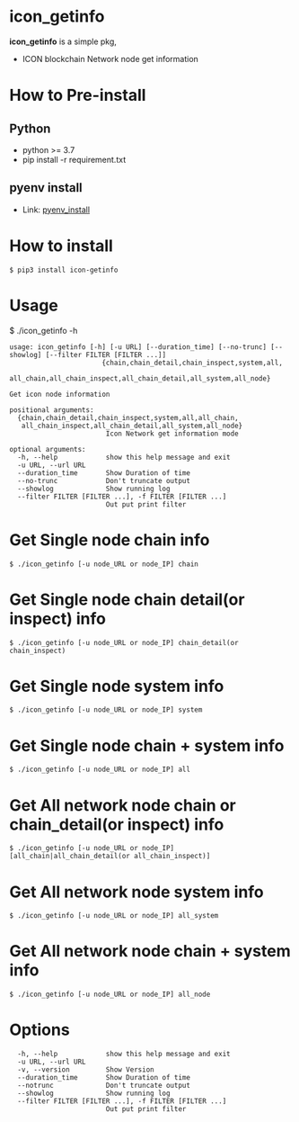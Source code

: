 # icon_getinfo
**icon_getinfo** is a simple pkg, 
+ ICON blockchain Network node get information

# How to Pre-install 
## Python
+ python >= 3.7
+ pip install -r requirement.txt

## pyenv install
+ Link: [pyenv_install][pyenv_install]

[pyenv_install]: https://louky0714.tistory.com/156 "Go Install PAGE"

# How to install
```console
$ pip3 install icon-getinfo
```

# Usage
$ ./icon_getinfo -h
```console
usage: icon_getinfo [-h] [-u URL] [--duration_time] [--no-trunc] [--showlog] [--filter FILTER [FILTER ...]]   
                       {chain,chain_detail,chain_inspect,system,all,   
                        all_chain,all_chain_inspect,all_chain_detail,all_system,all_node}

Get icon node information

positional arguments:
  {chain,chain_detail,chain_inspect,system,all,all_chain,   
   all_chain_inspect,all_chain_detail,all_system,all_node}
                        Icon Network get information mode

optional arguments:
  -h, --help            show this help message and exit
  -u URL, --url URL
  --duration_time       Show Duration of time
  --no-trunc            Don't truncate output
  --showlog             Show running log
  --filter FILTER [FILTER ...], -f FILTER [FILTER ...]
                        Out put print filter
```

# Get Single node chain info

```console
$ ./icon_getinfo [-u node_URL or node_IP] chain
```

# Get Single node chain detail(or inspect) info

```console
$ ./icon_getinfo [-u node_URL or node_IP] chain_detail(or chain_inspect)
```

# Get Single node system info

```console
$ ./icon_getinfo [-u node_URL or node_IP] system
```

# Get Single node chain + system info

```console
$ ./icon_getinfo [-u node_URL or node_IP] all
```


# Get All network node chain or chain_detail(or inspect) info
```console
$ ./icon_getinfo [-u node_URL or node_IP] [all_chain|all_chain_detail(or all_chain_inspect)]
```

# Get All network node system info
```console
$ ./icon_getinfo [-u node_URL or node_IP] all_system
```

# Get All network node chain + system info
```console
$ ./icon_getinfo [-u node_URL or node_IP] all_node
```

# Options
```console
  -h, --help            show this help message and exit
  -u URL, --url URL
  -v, --version         Show Version
  --duration_time       Show Duration of time
  --notrunc             Don't truncate output
  --showlog             Show running log
  --filter FILTER [FILTER ...], -f FILTER [FILTER ...]
                        Out put print filter
```

